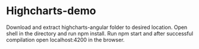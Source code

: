 # Highcharts-demo
Download and extract highcharts-angular folder to desired location.
Open shell in the directory and run npm install.
Run npm start and after successful compilation open localhost:4200 in the browser.
